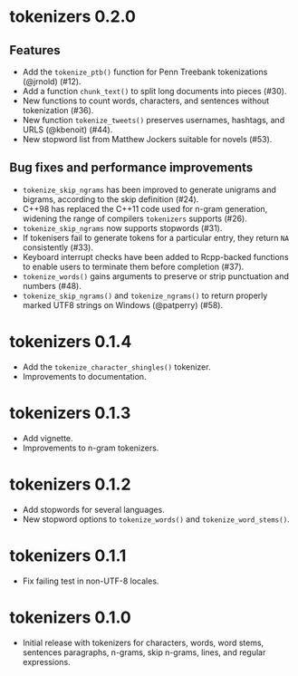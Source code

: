 # tokenizers 0.2.0

## Features

- Add the `tokenize_ptb()` function for Penn Treebank tokenizations (@jrnold) (#12).
- Add a function `chunk_text()` to split long documents into pieces (#30).
- New functions to count words, characters, and sentences without tokenization (#36).
- New function `tokenize_tweets()` preserves usernames, hashtags, and URLS (@kbenoit) (#44).
- New stopword list from Matthew Jockers suitable for novels (#53).

## Bug fixes and performance improvements

- `tokenize_skip_ngrams` has been improved to generate unigrams and bigrams, according to the skip definition (#24).
- C++98 has replaced the C++11 code used for n-gram generation, widening the range of compilers `tokenizers` supports (#26).
- `tokenize_skip_ngrams` now supports stopwords (#31).
- If tokenisers fail to generate tokens for a particular entry, they return `NA` consistently (#33).
- Keyboard interrupt checks have been added to Rcpp-backed functions to enable users to terminate them before completion (#37).
- `tokenize_words()` gains arguments to preserve or strip punctuation and numbers (#48).
- `tokenize_skip_ngrams()` and `tokenize_ngrams()` to return properly marked UTF8 strings on Windows (@patperry) (#58).

# tokenizers 0.1.4

- Add the `tokenize_character_shingles()` tokenizer. 
- Improvements to documentation.

# tokenizers 0.1.3

- Add vignette.
- Improvements to n-gram tokenizers.

# tokenizers 0.1.2

- Add stopwords for several languages.
- New stopword options to `tokenize_words()` and `tokenize_word_stems()`.

# tokenizers 0.1.1

- Fix failing test in non-UTF-8 locales.

# tokenizers 0.1.0

- Initial release with tokenizers for characters, words, word stems, sentences
  paragraphs, n-grams, skip n-grams, lines, and regular expressions.
